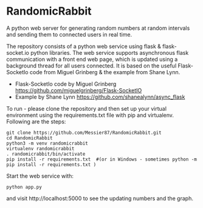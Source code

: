 # RandomicRabbit

A python web server for generating random numbers at random intervals and sending them to
connected users in real time.

The repository consists of a python web service using flask & flask-socket.io python libraries.
The web service supports asynchronous flask communication with a front end web page, which is
updated using a background thread for all users connected.
It is based on the useful Flask-SocketIo code from Miguel Grinberg & the example from Shane Lynn.

- Flask-SocketIo code by Miguel Grinberg https://github.com/miguelgrinberg/Flask-SocketIO
- Example by Shane Lynn https://github.com/shanealynn/async_flask

To run - please clone the repository and then set up your virtual environment using the requirements.txt file with pip and virtualenv. Following are the steps:

```
git clone https://github.com/Messier87/RandomicRabbit.git
cd RandomicRabbit
python3 -m venv randomicrabbit
virtualenv randomicrabbit
. randomicrabbit/bin/activate
pip install -r requirements.txt  #(or in Windows - sometimes python -m pip install -r requirements.txt )
```

Start the web service with:
```
python app.py
```
and visit http://localhost:5000 to see the updating numbers and the graph.